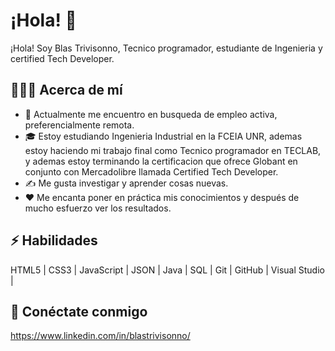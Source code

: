 # ¡Hola! 👋

¡Hola! Soy Blas Trivisonno, Tecnico programador, estudiante de Ingenieria y certified Tech Developer.


## 👨🏻‍💻 Acerca de mí

- 💼 Actualmente me encuentro en busqueda de empleo activa, preferencialmente remota.
- 🎓 Estoy estudiando Ingenieria Industrial en la FCEIA UNR, ademas estoy haciendo mi trabajo final como Tecnico programador en TECLAB, y
     ademas estoy terminando la certificacion que ofrece Globant en conjunto con Mercadolibre llamada Certified Tech Developer.
- ✍️ Me gusta investigar y aprender cosas nuevas.
- ❤️ Me encanta poner en práctica mis conocimientos y después de mucho esfuerzo ver los resultados.

## ⚡ Habilidades

HTML5 | CSS3 | JavaScript | JSON | Java | SQL | Git | GitHub | Visual Studio | 

## 🤝 Conéctate conmigo

https://www.linkedin.com/in/blastrivisonno/

